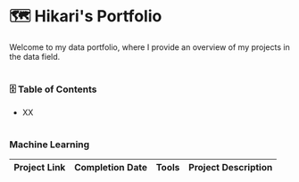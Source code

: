 # :world_map: Hikari's Portfolio
Welcome to my data portfolio, where I provide an overview of my projects in the data field.
# <h3> :file_cabinet: Table of Contents </h3>
- XX

# <h3> Machine Learning </h3>
| Project Link | Completion Date | Tools | Project Description |
|--------------|-----------------|-------|---------------------|


